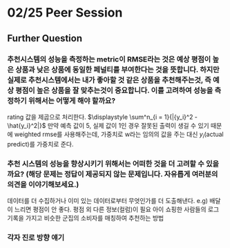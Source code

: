 # 02/25 Peer Session

## Further Question
### 추천시스템의 성능을 측정하는 metric이 RMSE라는 것은 예상 평점이 높은 상품과 낮은 상품에 동일한 페널티를 부여한다는 것을 뜻합니다. 하지만 실제로 추천시스템에서는 내가 좋아할 것 같은 상품을 추천해주는것, 즉 예상 평점이 높은 상품을 잘 맞추는것이 중요합니다. 이를 고려하여 성능을 측정하기 위해서는 어떻게 해야 할까요?
rating 값을 제곱으로 처리한다.
$\displaystyle \sum^n_{i = 1}{|{y_i}^2 - \hat{y_i}^2|}$
만약 예측 값이 5, 실제 값이 1인 경우 잘못된 출력이 생길 수 있기 때문에 weighted rmse를 사용해주는데, 가중치로 w라는 임의의 값을 주는 대신 $y_i$(actual predict)를 가중치로 준다.

### 추천 시스템의 성능을 향상시키기 위해서는 어떠한 것을 더 고려할 수 있을까요? (해당 문제는 정답이 제공되지 않는 문제입니다. 자유롭게 여러분의 의견을 이야기해보세요.)
데이터를 더 수집하거나 이미 있는 데이터로부터 무엇인가를 더 도출해낸다.
e.g) 배달이 느리면 평점이 안 좋다. 평점 외 다른 정보(컬럼)이 필요
아이 쇼핑한 사람들의 로그 기록을 가지고 비슷한 군집의 소비자를 매칭하여 추천하는 방법

### 각자 진로 방향 얘기
